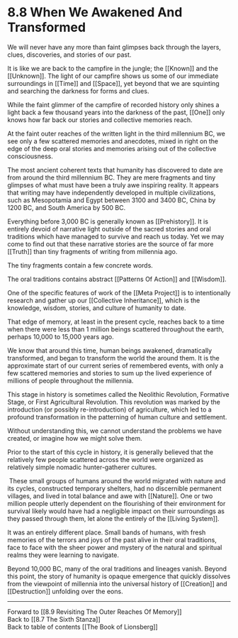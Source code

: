 # 8.8 When We Awakened And Transformed

We will never have any more than faint glimpses back through the layers, clues, discoveries, and stories of our past.

It is like we are back to the campfire in the jungle; the [[Known]] and the [[Unknown]]. The light of our campfire shows us some of our immediate surroundings in [[Time]] and [[Space]], yet beyond that we are squinting and searching the darkness for forms and clues.

While the faint glimmer of the campfire of recorded history only shines a light back a few thousand years into the darkness of the past, [[One]] only knows how far back our stories and collective memories reach.

At the faint outer reaches of the written light in the third millennium BC, we see only a few scattered memories and anecdotes, mixed in right on the edge of the deep oral stories and memories arising out of the collective consciousness.

The most ancient coherent texts that humanity has discovered to date are from around the third millennium BC. They are mere fragments and tiny glimpses of what must have been a truly awe inspiring reality. It appears that writing may have independently developed in multiple civilizations, such as Mesopotamia and Egypt between 3100 and 3400 BC, China by 1200 BC, and South America by 500 BC. 

Everything before 3,000 BC is generally known as [[Prehistory]]. It is entirely devoid of narrative light outside of the sacred stories and oral traditions which have managed to survive and reach us today. Yet we may come to find out that these narrative stories are the source of far more [[Truth]] than tiny fragments of writing from millennia ago.  

The tiny fragments contain a few concrete words. 

The oral traditions contains abstract [[Patterns Of Action]] and [[Wisdom]]. 

One of the specific features of work of the [[Meta Project]] is to intentionally research and gather up our [[Collective Inheritance]], which is the knowledge, wisdom, stories, and culture of humanity to date.

That edge of memory, at least in the present cycle, reaches back to a time when there were less than 1 million beings scattered throughout the earth, perhaps 10,000 to 15,000 years ago.

We know that around this time, human beings awakened, dramatically transformed, and began to transform the world the around them. It is the approximate start of our current series of remembered events, with only a few scattered memories and stories to sum up the lived experience of millions of people throughout the millennia.

This stage in history is sometimes called the Neolithic Revolution, Formative Stage, or First Agricultural Revolution. This revolution was marked by the introduction (or possibly re-introduction) of agriculture, which led to a profound transformation in the patterning of human culture and settlement.

Without understanding this, we cannot understand the problems we have created, or imagine how we might solve them.

Prior to the start of this cycle in history, it is generally believed that the relatively few people scattered across the world were organized as relatively simple nomadic hunter-gatherer cultures.  

 These small groups of humans around the world migrated with nature and its cycles, constructed temporary shelters, had no discernible permanent villages, and lived in total balance and awe with [[Nature]]. One or two million people utterly dependent on the flourishing of their environment for survival likely would have had a negligible impact on their surroundings as they passed through them, let alone the entirely of the [[Living System]].

It was an entirely different place. Small bands of humans, with fresh memories of the terrors and joys of the past alive in their oral traditions, face to face with the sheer power and mystery of the natural and spiritual realms they were learning to navigate.

Beyond 10,000 BC, many of the oral traditions and lineages vanish. Beyond this point, the story of humanity is opaque emergence that quickly dissolves from the viewpoint of millennia into the universal history of [[Creation]] and [[Destruction]] unfolding over the eons.

___

Forward to [[8.9 Revisiting The Outer Reaches Of Memory]]                    
Back to [[8.7 The Sixth Stanza]]                   
Back to table of contents [[The Book of Lionsberg]]  
